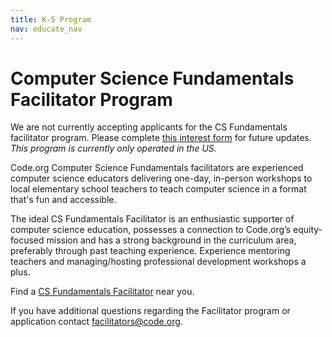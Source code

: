 ```yaml
---
title: K-5 Program
nav: educate_nav
---
```

# Computer Science Fundamentals Facilitator Program

We are not currently accepting applicants for the CS Fundamentals facilitator program. Please complete [this interest form](https://goo.gl/forms/fhovCWWFYiS5agvZ2) for future updates. *This program is currently only operated in the US.*

Code.org Computer Science Fundamentals facilitators are experienced computer science educators delivering one-day, in-person workshops to local elementary school teachers to teach computer science in a format that's fun and accessible.

The ideal CS Fundamentals Facilitator is an enthusiastic supporter of computer science education, possesses a connection to Code.org’s equity-focused mission and has a strong background in the curriculum area, preferably through past teaching experience. Experience mentoring teachers and managing/hosting professional development workshops a plus. 


Find a [CS Fundamentals Facilitator](https://code.org/educate/professional-learning/cs-fundamentals-directory) near you. 


If you have additional questions regarding the Facilitator program or application contact [facilitators@code.org](facilitators@code.org).

